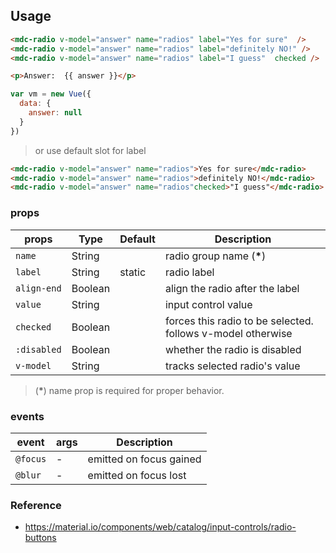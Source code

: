 ## Usage

```html
<mdc-radio v-model="answer" name="radios" label="Yes for sure"  />
<mdc-radio v-model="answer" name="radios" label="definitely NO!" />
<mdc-radio v-model="answer" name="radios" label="I guess"  checked />

<p>Answer:  {{ answer }}</p>
```

```javascript
var vm = new Vue({
  data: {
    answer: null
  }
})
```

> or use default slot for label

```html
<mdc-radio v-model="answer" name="radios">Yes for sure</mdc-radio>
<mdc-radio v-model="answer" name="radios">definitely NO!</mdc-radio>
<mdc-radio v-model="answer" name="radios"checked>"I guess"</mdc-radio>
```

### props

| props | Type | Default | Description |
|-------|------|---------|-------------|
|`name`|String || radio group name (__*__)  |
|`label`| String|static| radio label |
|`align-end`| Boolean|| align the radio after the label |
|`value`|String|| input control value |
|`checked`|Boolean|| forces this radio to be selected. follows v-model otherwise |
|`:disabled`| Boolean|| whether the radio is disabled |
|`v-model`| String || tracks selected radio's value |

> (__*__) name prop is required for proper behavior.

### events

| event | args | Description |
|-------|------|-------------|
|`@focus`| - |emitted on focus gained |
|`@blur`| - |emitted on focus lost |

### Reference

- <https://material.io/components/web/catalog/input-controls/radio-buttons>
